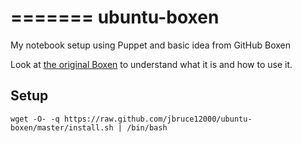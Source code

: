 =======
ubuntu-boxen
============

My notebook setup using Puppet and basic idea from GitHub Boxen

Look at [the original Boxen](http://boxen.github.com/) to understand what it is and how to use it.

Setup
-----
    wget -O- -q https://raw.github.com/jbruce12000/ubuntu-boxen/master/install.sh | /bin/bash

